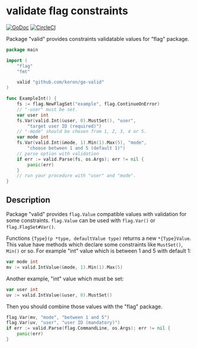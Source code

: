 # validate flag constraints

[![GoDoc](https://godoc.org/github.com/koron/go-valid?status.svg)](https://godoc.org/github.com/koron/go-valid)
[![CircleCI](https://circleci.com/gh/koron/go-valid.svg?style=svg)](https://circleci.com/gh/koron/go-valid)

Package "valid" provides constraints validatable values for "flag" package.

```go
package main

import (
    "flag"
    "fmt"

    valid "github.com/koron/go-valid"
)

func ExampleInt() {
    fs := flag.NewFlagSet("example", flag.ContinueOnError)
    // "-user" must be set.
    var user int
    fs.Var(valid.Int(&user, 0).MustSet(), "user",
        "target user ID (required)")
    // "-mode" should be chosen from 1, 2, 3, 4 or 5.
    var mode int
    fs.Var(valid.Int(&mode, 1).Min(1).Max(5), "mode",
        "choose between 1 and 5 (default 1)")
    // parse option with validation
    if err := valid.Parse(fs, os.Args); err != nil {
        panic(err)
    }
    // run your procedure with "user" and "mode".
}
```

## Description

Package "valid" provides `flag.Value` compatible values with validation for
some constraints. `flag.Value` can be used with `flag.Var()` or
`flag.FlagSet#Var()`.

Functions `{Type}(p *type, defaultValue type)` returns a new `*{Type}Value`.
This value have methods which declare some constraints like `MustSet()`,
`Min()` or so. For example "int" value which is between 1 and 5 with default 1:

```go
var mode int
mv := valid.IntValue(&mode, 1).Min(1).Max(5)
```

Another example, "int" value which must be set:

```go
var user int
uv := valid.IntValue(&user, 0).MustSet()
```

Then you should combine those values with the "flag" package.

```go
flag.Var(mv, "mode", "between 1 and 5")
flag.Var(uv, "user", "user ID (mandatory)")
if err := valid.Parse(flag.CommandLine, os.Args); err != nil {
    panic(err)
}
```
